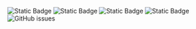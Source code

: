 ![Static Badge](https://img.shields.io/badge/blacklists-60-000000) ![Static Badge](https://img.shields.io/badge/blacklisted-2672210-cc0000) ![Static Badge](https://img.shields.io/badge/whitelisted-2245-00CC00) ![Static Badge](https://img.shields.io/badge/streaming_blacklist-28107-000000) ![GitHub issues](https://img.shields.io/github/issues/fabriziosalmi/blacklists)
